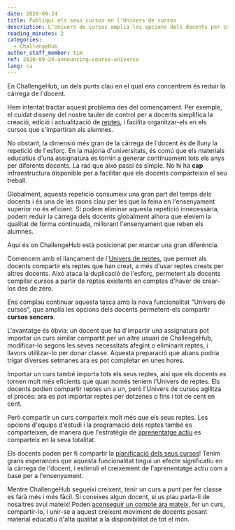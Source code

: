 ```yaml
---
date: 2020-09-24
title: Publiqui els seus cursos en l'Univers de cursos
description: L'Univers de cursos amplia les opcions dels docents per compartir el seu treball, permetent compartir els cursos complets que s'han creat en el tauler de control del docent.
reading_minutes: 2
categories:
  - ChallengeHub
author_staff_member: tim
ref: 2020-09-24-announcing-course-universe
lang: ca
---
```


En ChallengeHub, un dels punts clau en el qual ens concentrem és reduir la càrrega de l'docent.

Hem intentat tractar aquest problema des del començament.
Per exemple, el cuidat disseny del nostre tauler de control per a docents
simplifica la creació, edició i actualització de
[reptes]( /2020/03/12/what-makes-a-good-challenge/ ),
i facilita organitzar-els en els cursos que s'impartiran als alumnes.

No obstant, la dimensió més gran de la càrrega de l'docent és de lluny la repetició de l'esforç.
En la majoria d'universitats,
és comú que els materials educatius d'una assignatura
es tornin a generar contínuament tots els anys per diferents docents.
La raó que això passi és simple.
No hi ha __cap__ infraestructura disponible per a facilitar
que els docents comparteixin el seu treball.

Globalment, aquesta repetició consumeix una gran part del temps dels docents
i és una de les raons clau per les que la feina en l'ensenyament superior no és eficient.
Si podem eliminar aquesta repetició innecessària, podem reduir la càrrega dels docents globalment
alhora que elevem la qualitat de forma continuada,
millorant l'ensenyament que reben els alumnes.

Aquí és on ChallengeHub està posicionat per marcar una gran diferència.

Comencem amb el llançament de l'[Univers de reptes]( /2020/07/13/announcing-challenge-universe/ ),
que permet als docents compartir els reptes que han creat,
a més d'usar reptes creats per altres docents.
Això ataca la duplicació de l'esforç, permetent als docents compilar cursos
a partir de reptes existents en comptes d'haver de crear-los des de zero.

Ens complau continuar aquesta tasca amb la nova funcionalitat "Univers de cursos", que amplia les opcions dels docents permetent-els compartir __cursos sencers__.

L'avantatge és òbvia:
un docent que ha d'impartir una assignatura pot importar
un curs similar compartit per un altre usuari de ChallengeHub,
modificar-lo segons les seves necessitats afegint o eliminant reptes,
i llavors utilitzar-lo per donar classe.
Aquesta preparació que abans podria trigar diverses setmanes
ara es pot completar en unes hores.

Importar un curs també importa tots els seus reptes,
així que els docents es tornen molt més eficients que
quan només teniem l'Univers de reptes.
Els docents podien compartir reptes un a un,
però l'Univers de cursos agilitza el procés:
ara es pot importar reptes per dotzenes o fins i tot de cent en cent.

Però compartir un curs comparteix molt més que els seus reptes.
Les opcions d'equips d'estudi i la programació dels reptes també es comparteixen,
de manera que l'estratègia de [aprenentatge actiu]( /active-learning/ )
es comparteix en la seva totalitat.

Els docents poden per fi compartir la
[planificació dels seus cursos]( /2019/08/12/first-two-classes/ )!
Tenim grans esperances que aquesta funcionalitat tingui
un efecte significatiu en la càrrega de l'docent,
i estimuli el creixement de l'aprenentatge actiu com a base per a l'ensenyament. 

Mentre ChallengeHub segueixi creixent, tenir un curs a punt per fer classe es farà més i més fàcil.
Si coneixes algun docent, si us plau parla-li de nosaltres avui mateix!
Poden [aconseguir un compte ara mateix](/ca/#posat-en-contacte-amb-nosaltres), fer un curs, compartir-lo,
i unir-se a aquest creixent moviment de docents posant material educatiu d'alta qualitat a la disponibilitat de tot el món. 

